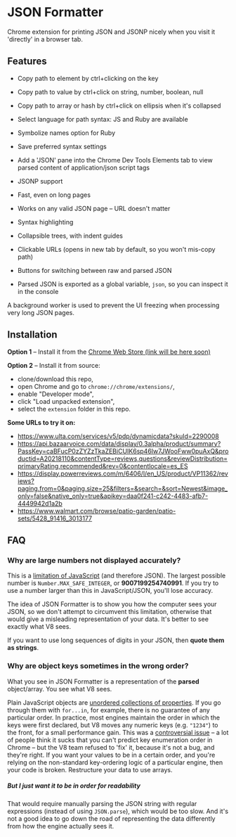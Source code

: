JSON Formatter
==============

Chrome extension for printing JSON and JSONP nicely when you visit it 'directly' in a browser tab.

Features
--------
* Copy path to element by ctrl+clicking on the key
* Copy path to value by ctrl+click on string, number, boolean, null
* Copy path to array or hash by ctrl+click on ellipsis when it's collapsed
* Select language for path syntax: JS and Ruby are available 
* Symbolize names option for Ruby
* Save preferred syntax settings
* Add a 'JSON' pane into the Chrome Dev Tools Elements tab to view parsed content of application/json script tags

* JSONP support
* Fast, even on long pages
* Works on any valid JSON page – URL doesn't matter
* Syntax highlighting
* Collapsible trees, with indent guides
* Clickable URLs (opens in new tab by default, so you won't mis-copy path)
* Buttons for switching between raw and parsed JSON
* Parsed JSON is exported as a global variable, `json`, so you can inspect it in the console

A background worker is used to prevent the UI freezing when processing very long JSON pages.

Installation
------------

**Option 1** – Install it from the [Chrome Web Store (link will be here soon)]()

**Option 2** – Install it from source:

* clone/download this repo,
* open Chrome and go to `chrome://chrome/extensions/`,
* enable "Developer mode",
* click "Load unpacked extension",
* select the `extension` folder in this repo.

**Some URLs to try it on:**

* https://www.ulta.com/services/v5/pdp/dynamicdata?skuId=2290008
* https://api.bazaarvoice.com/data/display/0.3alpha/product/summary?PassKey=caBFucP0zZYZzTkaZEBiCUIK6sp46Iw7JWooFww0puAxQ&productid=A20218110&contentType=reviews,questions&reviewDistribution=primaryRating,recommended&rev=0&contentlocale=es_ES
* https://display.powerreviews.com/m/6406/l/en_US/product/VP11362/reviews?paging.from=0&paging.size=25&filters=&search=&sort=Newest&image_only=false&native_only=true&apikey=daa0f241-c242-4483-afb7-4449942d1a2b
* https://www.walmart.com/browse/patio-garden/patio-sets/5428_91416_3013177

FAQ
---

### Why are large numbers not displayed accurately?

This is a [limitation of JavaScript](http://www.ecma-international.org/ecma-262/5.1/#sec-15.7.3.2) (and therefore JSON). The largest possible number is `Number.MAX_SAFE_INTEGER`, or **9007199254740991**. If you try to use a number larger than this in JavaScript/JSON, you'll lose accuracy.

The idea of JSON Formatter is to show you how the computer sees your JSON, so we don't attempt to circumvent this limitation, otherwise that would give a misleading representation of your data. It's better to see exactly what V8 sees.

If you want to use long sequences of digits in your JSON, then **quote them as strings**.

### Why are object keys sometimes in the wrong order?

What you see in JSON Formatter is a representation of the **parsed** object/array. You see what V8 sees.

Plain JavaScript objects are [unordered collections of properties](http://www.ecma-international.org/ecma-262/5.1/#sec-12.6.4). If you go through them with `for...in`, for example, there is no guarantee of any particular order. In practice, most engines maintain the order in which the keys were first declared, but V8 moves any numeric keys (e.g. `"1234"`) to the front, for a small performance gain. This was a [controversial issue](https://code.google.com/p/v8/issues/detail?id=164) – a lot of people think it sucks that you can't predict key enumeration order in Chrome – but the V8 team refused to 'fix' it, because it's not a bug, and they're right. If you want your values to be in a certain order, and you're relying on the non-standard key-ordering logic of a particular engine, then your code is broken. Restructure your data to use arrays.

##### But I just want it to be in order for readability

That would require manually parsing the JSON string with regular expressions (instead of using `JSON.parse`), which would be too slow. And it's not a good idea to go down the road of representing the data differently from how the engine actually sees it.
